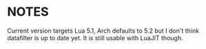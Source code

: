 # NOTES

Current version targets Lua 5.1, Arch defaults to 5.2 but I don't think
datafilter is up to date yet. It is still usable with LuaJIT though.
